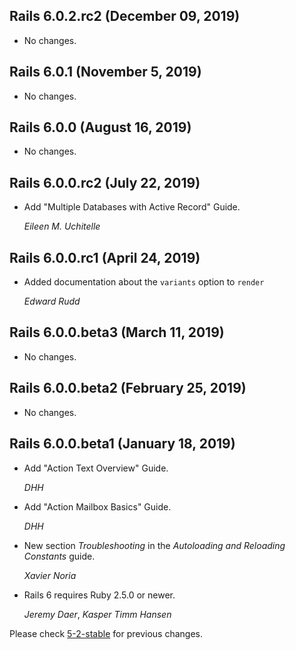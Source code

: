 ## Rails 6.0.2.rc2 (December 09, 2019) ##

*   No changes.


## Rails 6.0.1 (November 5, 2019) ##

*   No changes.


## Rails 6.0.0 (August 16, 2019) ##

*   No changes.


## Rails 6.0.0.rc2 (July 22, 2019) ##

*   Add "Multiple Databases with Active Record" Guide.

    *Eileen M. Uchitelle*


## Rails 6.0.0.rc1 (April 24, 2019) ##

*   Added documentation about the `variants` option to `render`

    *Edward Rudd*


## Rails 6.0.0.beta3 (March 11, 2019) ##

*   No changes.


## Rails 6.0.0.beta2 (February 25, 2019) ##

*   No changes.


## Rails 6.0.0.beta1 (January 18, 2019) ##

*   Add "Action Text Overview" Guide.

    *DHH*

*   Add "Action Mailbox Basics" Guide.

    *DHH*

*   New section _Troubleshooting_ in the _Autoloading and Reloading Constants_ guide.

    *Xavier Noria*

*   Rails 6 requires Ruby 2.5.0 or newer.

    *Jeremy Daer*, *Kasper Timm Hansen*


Please check [5-2-stable](https://github.com/rails/rails/blob/5-2-stable/guides/CHANGELOG.md) for previous changes.
